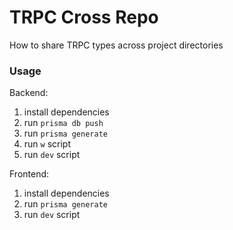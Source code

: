 # TRPC Cross Repo

How to share TRPC types across project directories

### Usage

Backend:

1. install dependencies
2. run `prisma db push`
3. run `prisma generate`
4. run `w` script
5. run `dev` script

Frontend:

1. install dependencies
2. run `prisma generate`
3. run `dev` script
